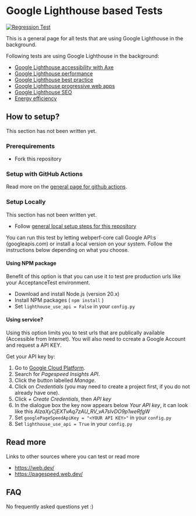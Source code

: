 # Google Lighthouse based Tests
[![Regression Test](https://github.com/Webperf-se/webperf_core/actions/workflows/regression-test-google-lighthouse-based.yml/badge.svg)](https://github.com/Webperf-se/webperf_core/actions/workflows/regression-test-google-lighthouse-based.yml)

This is a general page for all tests that are using Google Lighthouse in the background.

Following tests are using Google Lighthouse in the background:
* [Google Lighthouse accessibility with Axe](google-lighthouse-a11y.md)
* [Google Lighthouse performance](google-lighthouse-performance.md)
* [Google Lighthouse best practice](google-lighthouse-best-practice.md)
* [Google Lighthouse progressive web apps](google-lighthouse-pwa.md)
* [Google Lighthouse SEO](google-lighthouse-seo.md)
* [Energy efficiency](energy-efficiency.md)

## How to setup?

This section has not been written yet.

### Prerequirements

* Fork this repository

### Setup with GitHub Actions

Read more on the [general page for github actions](../getting-started-github-actions.md).

### Setup Locally

This section has not been written yet.
* Follow [general local setup steps for this repository](../getting-started-local.md)

You can run this test by letting webperf-core call Google API:s (googleapis.com) or install a local version on your system.
Follow the instructions below depending on what you choose.

#### Using NPM package

Benefit of this option is that you can use it to test pre production urls like your AcceptanceTest environment.

* Download and install Node.js (version 20.x)
* Install NPM packages ( `npm install` )
* Set `lighthouse_use_api = False` in your `config.py`

#### Using service?

Using this option limits you to test urls that are publically available (Accessible from Internet).
You will also need to ccreate a Google Account and request a API KEY.

Get your API key by:
1. Go to [Google Cloud Platform](https://console.cloud.google.com/apis).
2. Search for *Pagespeed Insights API*.
3. Click the button labelled *Manage*.
4. Click on *Credentials* (you may need to create a project first, if you do not already have one).
5. Click *+ Create Credentials*, then *API key*
6. In the dialogue box the key now appears below *Your API key*, it can look like this *AIzaXyCjEXTvAq7zAU_RV_vA7slvDO9p1weRfgW*
7. Set `googlePageSpeedApiKey = "<YOUR API KEY>"` in your `config.py`
8. Set `lighthouse_use_api = True` in your `config.py`

## Read more

Links to other sources where you can test or read more
* https://web.dev/
* https://pagespeed.web.dev/


## FAQ

No frequently asked questions yet :)
